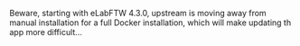 Beware, starting with eLabFTW 4.3.0, upstream is moving away from manual installation for a full Docker installation, which will make updating th app more difficult...